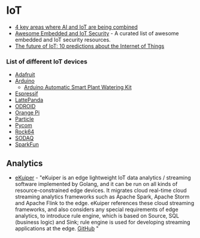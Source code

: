 # IoT

- [4 key areas where AI and IoT are being combined ](https://www.weforum.org/agenda/2021/03/ai-is-fusing-with-the-internet-of-things-to-create-new-technology-innovations/)
- [Awesome Embedded and IoT Security](https://github.com/fkie-cad/awesome-embedded-and-iot-security#awesome-embedded-and-iot-security) - A curated list of awesome embedded and IoT security resources.
- [The future of IoT: 10 predictions about the Internet of Things](https://us.norton.com/internetsecurity-iot-5-predictions-for-the-future-of-iot.html)

<h3> List of different IoT devices</h3>

- [Adafruit](https://www.adafruit.com/)
- [Arduino](https://www.arduino.cc/)
  - [Arduino Automatic Smart Plant Watering Kit](https://www.elecrow.com/arduino-automatic-smart-plant-watering-kit.html)
- [Espressif](https://www.espressif.com/en/products/hardware)
- [LattePanda](https://www.lattepanda.com)
- [ODROID](https://www.hardkernel.com)
- [Orange Pi](http://www.orangepi.org/)
- [Particle](https://www.particle.io/devices/)
- [Pycom](https://pycom.io/)
- [Rock64](https://www.pine64.org/devices/single-board-computers/rock64/)
- [SODAQ](https://sodaq.com/)
- [SparkFun](https://www.sparkfun.com/)

## Analytics
- [eKuiper](https://www.lfedge.org/projects/ekuiper/) - "eKuiper is an edge lightweight IoT data analytics / streaming software implemented by Golang, and it can be run on all kinds of resource-constrained edge devices. It migrates cloud real-time cloud streaming analytics frameworks such as Apache Spark, Apache Storm and Apache Flink to the edge. eKuiper references these cloud streaming frameworks, and also considers any special requirements of edge analytics, to introduce  rule engine, which is based on Source, SQL (business logic) and Sink;  rule engine is used for developing streaming applications at the edge. [GitHub](https://github.com/lf-edge/ekuiper)
"
